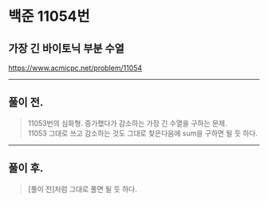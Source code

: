 # 백준 11054번

## 가장 긴 바이토닉 부분 수열
https://www.acmicpc.net/problem/11054
___
## 풀이 전.
> 11053번의 심화형. 증가했다가 감소하는 가장 긴 수열을 구하는 문제. </br>
> 11053 그대로 쓰고 감소하는 것도 그대로 찾은다음에 sum을 구하면 될 듯 하다.
___
## 풀이 후.
> [풀이 전]처럼 그대로 풀면 될 듯 하다. </br>